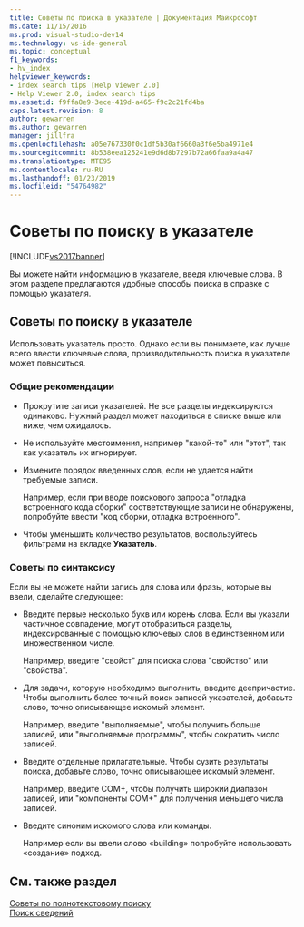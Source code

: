 ```yaml
---
title: Советы по поиска в указателе | Документация Майкрософт
ms.date: 11/15/2016
ms.prod: visual-studio-dev14
ms.technology: vs-ide-general
ms.topic: conceptual
f1_keywords:
- hv_index
helpviewer_keywords:
- index search tips [Help Viewer 2.0]
- Help Viewer 2.0, index search tips
ms.assetid: f9ffa8e9-3ece-419d-a465-f9c2c21fd4ba
caps.latest.revision: 8
author: gewarren
ms.author: gewarren
manager: jillfra
ms.openlocfilehash: a05e767330f0c1df5b30af6660a3f6e5ba4971e4
ms.sourcegitcommit: 8b538eea125241e9d6d8b7297b72a66faa9a4a47
ms.translationtype: MTE95
ms.contentlocale: ru-RU
ms.lasthandoff: 01/23/2019
ms.locfileid: "54764982"
---
```

# <a name="index-search-tips"></a>Советы по поиску в указателе
[!INCLUDE[vs2017banner](../includes/vs2017banner.md)]

Вы можете найти информацию в указателе, введя ключевые слова. В этом разделе предлагаются удобные способы поиска в справке с помощью указателя.  
  
## <a name="index-search-tips"></a>Советы по поиску в указателе  
 Использовать указатель просто. Однако если вы понимаете, как лучше всего ввести ключевые слова, производительность поиска в указателе может повыситься.  
  
### <a name="general-guidelines"></a>Общие рекомендации  
  
-   Прокрутите записи указателей. Не все разделы индексируются одинаково. Нужный раздел может находиться в списке выше или ниже, чем ожидалось.  
  
-   Не используйте местоимения, например "какой-то" или "этот", так как указатель их игнорирует.  
  
-   Измените порядок введенных слов, если не удается найти требуемые записи.  
  
     Например, если при вводе поискового запроса "отладка встроенного кода сборки" соответствующие записи не обнаружены, попробуйте ввести "код сборки, отладка встроенного".  
  
-   Чтобы уменьшить количество результатов, воспользуйтесь фильтрами на вкладке **Указатель**.  
  
### <a name="syntax-tips"></a>Советы по синтаксису  
 Если вы не можете найти запись для слова или фразы, которые вы ввели, сделайте следующее:  
  
-   Введите первые несколько букв или корень слова. Если вы указали частичное совпадение, могут отобразиться разделы, индексированные с помощью ключевых слов в единственном или множественном числе.  
  
     Например, введите "свойст" для поиска слова "свойство" или "свойства".  
  
-   Для задачи, которую необходимо выполнить, введите деепричастие. Чтобы выполнить более точный поиск записей указателей, добавьте слово, точно описывающее искомый элемент.  
  
     Например, введите "выполняемые", чтобы получить больше записей, или "выполняемые программы", чтобы сократить число записей.  
  
-   Введите отдельные прилагательные. Чтобы сузить результаты поиска, добавьте слово, точно описывающее искомый элемент.  
  
     Например, введите COM+, чтобы получить широкий диапазон записей, или "компоненты COM+" для получения меньшего числа записей.  
  
-   Введите синоним искомого слова или команды.  
  
     Например если вы ввели слово «building» попробуйте использовать «создание» подход.  
  
## <a name="see-also"></a>См. также раздел  
 [Советы по полнотекстовому поиску](../ide/full-text-search-tips.md)   
 [Поиск сведений](../ide/locate-information.md)
